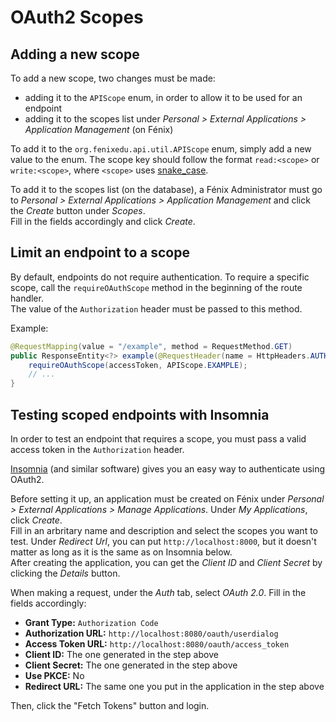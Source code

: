 # OAuth2 Scopes

## Adding a new scope

To add a new scope, two changes must be made:

- adding it to the `APIScope` enum, in order to allow it to be used for an endpoint
- adding it to the scopes list under _Personal > External Applications > Application Management_ (on Fénix)

To add it to the `org.fenixedu.api.util.APIScope` enum, simply add a new value to the enum.
The scope key should follow the format `read:<scope>` or `write:<scope>`, where `<scope>` uses
[snake_case](https://en.wikipedia.org/wiki/Snake_case).

To add it to the scopes list (on the database), a Fénix Administrator must go to
_Personal > External Applications > Application Management_ and click the _Create_ button
under _Scopes_.  
Fill in the fields accordingly and click _Create_.

## Limit an endpoint to a scope

By default, endpoints do not require authentication. To require a specific scope,
call the `requireOAuthScope` method in the beginning of the route handler.  
The value of the `Authorization` header must be passed to this method.

Example:

```java
@RequestMapping(value = "/example", method = RequestMethod.GET)
public ResponseEntity<?> example(@RequestHeader(name = HttpHeaders.AUTHORIZATION, required = false) final String accessToken) {
    requireOAuthScope(accessToken, APIScope.EXAMPLE);
    // ...
}
```

## Testing scoped endpoints with Insomnia

In order to test an endpoint that requires a scope, you must pass a valid access token
in the `Authorization` header.

[Insomnia](https://insomnia.rest/) (and similar software) gives you an easy way to authenticate
using OAuth2.

Before setting it up, an application must be created on Fénix under
_Personal > External Applications > Manage Applications_. Under _My Applications_,
click _Create_.  
Fill in an arbritary name and description and select the scopes you want to test.
Under _Redirect Url_, you can put `http://localhost:8000`, but it doesn't matter as long
as it is the same as on Insomnia below.  
After creating the application, you can get the _Client ID_ and _Client Secret_ by clicking
the _Details_ button.

When making a request, under the _Auth_ tab, select _OAuth 2.0_. Fill in the fields
accordingly:

- **Grant Type:** `Authorization Code`
- **Authorization URL:** `http://localhost:8080/oauth/userdialog`
- **Access Token URL:** `http://localhost:8080/oauth/access_token`
- **Client ID:** The one generated in the step above
- **Client Secret:** The one generated in the step above
- **Use PKCE:** No
- **Redirect URL:** The same one you put in the application in the step above

Then, click the "Fetch Tokens" button and login.

